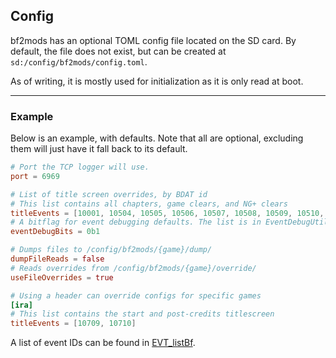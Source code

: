 ## Config

bf2mods has an optional TOML config file located on the SD card. By default, the file does not exist, but can be created at `sd:/config/bf2mods/config.toml`.

As of writing, it is mostly used for initialization as it is only read at boot.

---

### Example

Below is an example, with defaults. Note that all are optional, excluding them will just have it fall back to its default.

```toml
# Port the TCP logger will use.
port = 6969

# List of title screen overrides, by BDAT id
# This list contains all chapters, game clears, and NG+ clears
titleEvents = [10001, 10504, 10505, 10506, 10507, 10508, 10509, 10510, 10511, 10512, 10513, 10605, 10607, 10608, 10609]
# A bitflag for event debugging defaults. The list is in EventDebugUtils.cpp
eventDebugBits = 0b1

# Dumps files to /config/bf2mods/{game}/dump/
dumpFileReads = false
# Reads overrides from /config/bf2mods/{game}/override/
useFileOverrides = true

# Using a header can override configs for specific games
[ira]
# This list contains the start and post-credits titlescreen
titleEvents = [10709, 10710]
```

A list of event IDs can be found in [EVT_listBf](https://xenoblade.github.io/xb2/bdat/common/EVT_listBf.html).